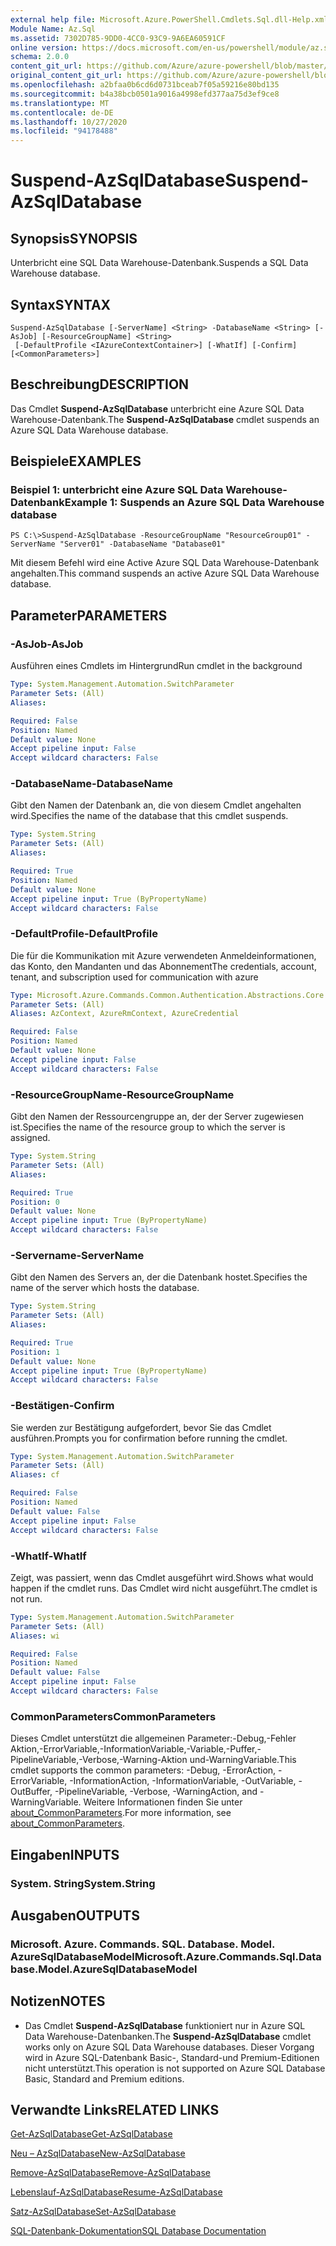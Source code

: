 ```yaml
---
external help file: Microsoft.Azure.PowerShell.Cmdlets.Sql.dll-Help.xml
Module Name: Az.Sql
ms.assetid: 7302D785-9DD0-4CC0-93C9-9A6EA60591CF
online version: https://docs.microsoft.com/en-us/powershell/module/az.sql/suspend-azsqldatabase
schema: 2.0.0
content_git_url: https://github.com/Azure/azure-powershell/blob/master/src/Sql/Sql/help/Suspend-AzSqlDatabase.md
original_content_git_url: https://github.com/Azure/azure-powershell/blob/master/src/Sql/Sql/help/Suspend-AzSqlDatabase.md
ms.openlocfilehash: a2bfaa0b6cd6d0731bceab7f05a59216e80bd135
ms.sourcegitcommit: b4a38bcb0501a9016a4998efd377aa75d3ef9ce8
ms.translationtype: MT
ms.contentlocale: de-DE
ms.lasthandoff: 10/27/2020
ms.locfileid: "94178488"
---
```

# <span data-ttu-id="3f934-101">Suspend-AzSqlDatabase</span><span class="sxs-lookup"><span data-stu-id="3f934-101">Suspend-AzSqlDatabase</span></span>

## <span data-ttu-id="3f934-102">Synopsis</span><span class="sxs-lookup"><span data-stu-id="3f934-102">SYNOPSIS</span></span>
<span data-ttu-id="3f934-103">Unterbricht eine SQL Data Warehouse-Datenbank.</span><span class="sxs-lookup"><span data-stu-id="3f934-103">Suspends a SQL Data Warehouse database.</span></span>

## <span data-ttu-id="3f934-104">Syntax</span><span class="sxs-lookup"><span data-stu-id="3f934-104">SYNTAX</span></span>

```
Suspend-AzSqlDatabase [-ServerName] <String> -DatabaseName <String> [-AsJob] [-ResourceGroupName] <String>
 [-DefaultProfile <IAzureContextContainer>] [-WhatIf] [-Confirm] [<CommonParameters>]
```

## <span data-ttu-id="3f934-105">Beschreibung</span><span class="sxs-lookup"><span data-stu-id="3f934-105">DESCRIPTION</span></span>
<span data-ttu-id="3f934-106">Das Cmdlet **Suspend-AzSqlDatabase** unterbricht eine Azure SQL Data Warehouse-Datenbank.</span><span class="sxs-lookup"><span data-stu-id="3f934-106">The **Suspend-AzSqlDatabase** cmdlet suspends an Azure SQL Data Warehouse database.</span></span>

## <span data-ttu-id="3f934-107">Beispiele</span><span class="sxs-lookup"><span data-stu-id="3f934-107">EXAMPLES</span></span>

### <span data-ttu-id="3f934-108">Beispiel 1: unterbricht eine Azure SQL Data Warehouse-Datenbank</span><span class="sxs-lookup"><span data-stu-id="3f934-108">Example 1: Suspends an Azure SQL Data Warehouse database</span></span>
```
PS C:\>Suspend-AzSqlDatabase -ResourceGroupName "ResourceGroup01" -ServerName "Server01" -DatabaseName "Database01"
```

<span data-ttu-id="3f934-109">Mit diesem Befehl wird eine Active Azure SQL Data Warehouse-Datenbank angehalten.</span><span class="sxs-lookup"><span data-stu-id="3f934-109">This command suspends an active Azure SQL Data Warehouse database.</span></span>

## <span data-ttu-id="3f934-110">Parameter</span><span class="sxs-lookup"><span data-stu-id="3f934-110">PARAMETERS</span></span>

### <span data-ttu-id="3f934-111">-AsJob</span><span class="sxs-lookup"><span data-stu-id="3f934-111">-AsJob</span></span>
<span data-ttu-id="3f934-112">Ausführen eines Cmdlets im Hintergrund</span><span class="sxs-lookup"><span data-stu-id="3f934-112">Run cmdlet in the background</span></span>

```yaml
Type: System.Management.Automation.SwitchParameter
Parameter Sets: (All)
Aliases:

Required: False
Position: Named
Default value: None
Accept pipeline input: False
Accept wildcard characters: False
```

### <span data-ttu-id="3f934-113">-DatabaseName</span><span class="sxs-lookup"><span data-stu-id="3f934-113">-DatabaseName</span></span>
<span data-ttu-id="3f934-114">Gibt den Namen der Datenbank an, die von diesem Cmdlet angehalten wird.</span><span class="sxs-lookup"><span data-stu-id="3f934-114">Specifies the name of the database that this cmdlet suspends.</span></span>

```yaml
Type: System.String
Parameter Sets: (All)
Aliases:

Required: True
Position: Named
Default value: None
Accept pipeline input: True (ByPropertyName)
Accept wildcard characters: False
```

### <span data-ttu-id="3f934-115">-DefaultProfile</span><span class="sxs-lookup"><span data-stu-id="3f934-115">-DefaultProfile</span></span>
<span data-ttu-id="3f934-116">Die für die Kommunikation mit Azure verwendeten Anmeldeinformationen, das Konto, den Mandanten und das Abonnement</span><span class="sxs-lookup"><span data-stu-id="3f934-116">The credentials, account, tenant, and subscription used for communication with azure</span></span>

```yaml
Type: Microsoft.Azure.Commands.Common.Authentication.Abstractions.Core.IAzureContextContainer
Parameter Sets: (All)
Aliases: AzContext, AzureRmContext, AzureCredential

Required: False
Position: Named
Default value: None
Accept pipeline input: False
Accept wildcard characters: False
```

### <span data-ttu-id="3f934-117">-ResourceGroupName</span><span class="sxs-lookup"><span data-stu-id="3f934-117">-ResourceGroupName</span></span>
<span data-ttu-id="3f934-118">Gibt den Namen der Ressourcengruppe an, der der Server zugewiesen ist.</span><span class="sxs-lookup"><span data-stu-id="3f934-118">Specifies the name of the resource group to which the server is assigned.</span></span>

```yaml
Type: System.String
Parameter Sets: (All)
Aliases:

Required: True
Position: 0
Default value: None
Accept pipeline input: True (ByPropertyName)
Accept wildcard characters: False
```

### <span data-ttu-id="3f934-119">-Servername</span><span class="sxs-lookup"><span data-stu-id="3f934-119">-ServerName</span></span>
<span data-ttu-id="3f934-120">Gibt den Namen des Servers an, der die Datenbank hostet.</span><span class="sxs-lookup"><span data-stu-id="3f934-120">Specifies the name of the server which hosts the database.</span></span>

```yaml
Type: System.String
Parameter Sets: (All)
Aliases:

Required: True
Position: 1
Default value: None
Accept pipeline input: True (ByPropertyName)
Accept wildcard characters: False
```

### <span data-ttu-id="3f934-121">-Bestätigen</span><span class="sxs-lookup"><span data-stu-id="3f934-121">-Confirm</span></span>
<span data-ttu-id="3f934-122">Sie werden zur Bestätigung aufgefordert, bevor Sie das Cmdlet ausführen.</span><span class="sxs-lookup"><span data-stu-id="3f934-122">Prompts you for confirmation before running the cmdlet.</span></span>

```yaml
Type: System.Management.Automation.SwitchParameter
Parameter Sets: (All)
Aliases: cf

Required: False
Position: Named
Default value: False
Accept pipeline input: False
Accept wildcard characters: False
```

### <span data-ttu-id="3f934-123">-WhatIf</span><span class="sxs-lookup"><span data-stu-id="3f934-123">-WhatIf</span></span>
<span data-ttu-id="3f934-124">Zeigt, was passiert, wenn das Cmdlet ausgeführt wird.</span><span class="sxs-lookup"><span data-stu-id="3f934-124">Shows what would happen if the cmdlet runs.</span></span>
<span data-ttu-id="3f934-125">Das Cmdlet wird nicht ausgeführt.</span><span class="sxs-lookup"><span data-stu-id="3f934-125">The cmdlet is not run.</span></span>

```yaml
Type: System.Management.Automation.SwitchParameter
Parameter Sets: (All)
Aliases: wi

Required: False
Position: Named
Default value: False
Accept pipeline input: False
Accept wildcard characters: False
```

### <span data-ttu-id="3f934-126">CommonParameters</span><span class="sxs-lookup"><span data-stu-id="3f934-126">CommonParameters</span></span>
<span data-ttu-id="3f934-127">Dieses Cmdlet unterstützt die allgemeinen Parameter:-Debug,-Fehler Aktion,-ErrorVariable,-InformationVariable,-Variable,-Puffer,-PipelineVariable,-Verbose,-Warning-Aktion und-WarningVariable.</span><span class="sxs-lookup"><span data-stu-id="3f934-127">This cmdlet supports the common parameters: -Debug, -ErrorAction, -ErrorVariable, -InformationAction, -InformationVariable, -OutVariable, -OutBuffer, -PipelineVariable, -Verbose, -WarningAction, and -WarningVariable.</span></span> <span data-ttu-id="3f934-128">Weitere Informationen finden Sie unter [about_CommonParameters](http://go.microsoft.com/fwlink/?LinkID=113216).</span><span class="sxs-lookup"><span data-stu-id="3f934-128">For more information, see [about_CommonParameters](http://go.microsoft.com/fwlink/?LinkID=113216).</span></span>

## <span data-ttu-id="3f934-129">Eingaben</span><span class="sxs-lookup"><span data-stu-id="3f934-129">INPUTS</span></span>

### <span data-ttu-id="3f934-130">System. String</span><span class="sxs-lookup"><span data-stu-id="3f934-130">System.String</span></span>

## <span data-ttu-id="3f934-131">Ausgaben</span><span class="sxs-lookup"><span data-stu-id="3f934-131">OUTPUTS</span></span>

### <span data-ttu-id="3f934-132">Microsoft. Azure. Commands. SQL. Database. Model. AzureSqlDatabaseModel</span><span class="sxs-lookup"><span data-stu-id="3f934-132">Microsoft.Azure.Commands.Sql.Database.Model.AzureSqlDatabaseModel</span></span>

## <span data-ttu-id="3f934-133">Notizen</span><span class="sxs-lookup"><span data-stu-id="3f934-133">NOTES</span></span>
* <span data-ttu-id="3f934-134">Das Cmdlet **Suspend-AzSqlDatabase** funktioniert nur in Azure SQL Data Warehouse-Datenbanken.</span><span class="sxs-lookup"><span data-stu-id="3f934-134">The **Suspend-AzSqlDatabase** cmdlet works only on Azure SQL Data Warehouse databases.</span></span> <span data-ttu-id="3f934-135">Dieser Vorgang wird in Azure SQL-Datenbank Basic-, Standard-und Premium-Editionen nicht unterstützt.</span><span class="sxs-lookup"><span data-stu-id="3f934-135">This operation is not supported on Azure SQL Database Basic, Standard and Premium editions.</span></span>

## <span data-ttu-id="3f934-136">Verwandte Links</span><span class="sxs-lookup"><span data-stu-id="3f934-136">RELATED LINKS</span></span>

[<span data-ttu-id="3f934-137">Get-AzSqlDatabase</span><span class="sxs-lookup"><span data-stu-id="3f934-137">Get-AzSqlDatabase</span></span>](./Get-AzSqlDatabase.md)

[<span data-ttu-id="3f934-138">Neu – AzSqlDatabase</span><span class="sxs-lookup"><span data-stu-id="3f934-138">New-AzSqlDatabase</span></span>](./New-AzSqlDatabase.md)

[<span data-ttu-id="3f934-139">Remove-AzSqlDatabase</span><span class="sxs-lookup"><span data-stu-id="3f934-139">Remove-AzSqlDatabase</span></span>](./Remove-AzSqlDatabase.md)

[<span data-ttu-id="3f934-140">Lebenslauf-AzSqlDatabase</span><span class="sxs-lookup"><span data-stu-id="3f934-140">Resume-AzSqlDatabase</span></span>](./Resume-AzSqlDatabase.md)

[<span data-ttu-id="3f934-141">Satz-AzSqlDatabase</span><span class="sxs-lookup"><span data-stu-id="3f934-141">Set-AzSqlDatabase</span></span>](./Set-AzSqlDatabase.md)

[<span data-ttu-id="3f934-142">SQL-Datenbank-Dokumentation</span><span class="sxs-lookup"><span data-stu-id="3f934-142">SQL Database Documentation</span></span>](https://docs.microsoft.com/azure/sql-database/)


